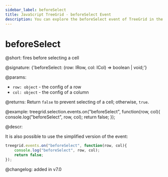 ```yaml
---
sidebar_label: beforeSelect
title: JavaScript TreeGrid - beforeSelect Event 
description: You can explore the beforeSelect event of TreeGrid in the documentation of the DHTMLX JavaScript UI library. Browse developer guides and API reference, try out code examples and live demos, and download a free 30-day evaluation version of DHTMLX Suite.
---
```


# beforeSelect

@short: fires before selecting a cell

@signature: {'beforeSelect: (row: IRow, col: ICol) => boolean | void;'}

@params:

- `row: object` - the config of a row
- `col: object` - the config of a column

@returns:
Return `false` to prevent selecting of a cell; otherwise, `true`.

@example:
treegrid.selection.events.on("beforeSelect", function(row, col){
    console.log("beforeSelect", row, col); 
    return false;
});

@descr:

It is also possible to use the simplified version of the event:

~~~js
treegrid.events.on("beforeSelect", function(row, col){
    console.log("beforeSelect", row, col); 
    return false;
});
~~~

@changelog:
added in v7.0
